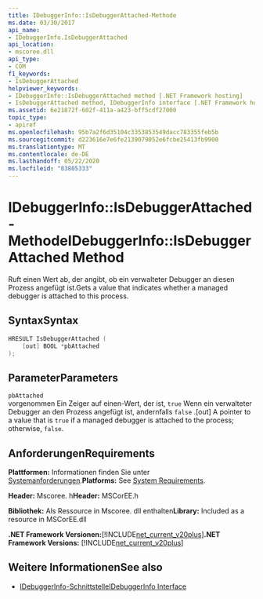 ```yaml
---
title: IDebuggerInfo::IsDebuggerAttached-Methode
ms.date: 03/30/2017
api_name:
- IDebuggerInfo.IsDebuggerAttached
api_location:
- mscoree.dll
api_type:
- COM
f1_keywords:
- IsDebuggerAttached
helpviewer_keywords:
- IDebuggerInfo::IsDebuggerAttached method [.NET Framework hosting]
- IsDebuggerAttached method, IDebuggerInfo interface [.NET Framework hosting]
ms.assetid: 6e21872f-602f-411a-a423-bff5cdf27000
topic_type:
- apiref
ms.openlocfilehash: 95b7a2f6d35104c3353853549dacc783355feb5b
ms.sourcegitcommit: d223616e7e6fe2139079052e6fcbe25413fb9900
ms.translationtype: MT
ms.contentlocale: de-DE
ms.lasthandoff: 05/22/2020
ms.locfileid: "83805333"
---
```

# <a name="idebuggerinfoisdebuggerattached-method"></a><span data-ttu-id="58dc9-102">IDebuggerInfo::IsDebuggerAttached-Methode</span><span class="sxs-lookup"><span data-stu-id="58dc9-102">IDebuggerInfo::IsDebuggerAttached Method</span></span>
<span data-ttu-id="58dc9-103">Ruft einen Wert ab, der angibt, ob ein verwalteter Debugger an diesen Prozess angefügt ist.</span><span class="sxs-lookup"><span data-stu-id="58dc9-103">Gets a value that indicates whether a managed debugger is attached to this process.</span></span>  
  
## <a name="syntax"></a><span data-ttu-id="58dc9-104">Syntax</span><span class="sxs-lookup"><span data-stu-id="58dc9-104">Syntax</span></span>  
  
```cpp  
HRESULT IsDebuggerAttached (  
    [out] BOOL *pbAttached  
);  
```  
  
## <a name="parameters"></a><span data-ttu-id="58dc9-105">Parameter</span><span class="sxs-lookup"><span data-stu-id="58dc9-105">Parameters</span></span>  
 `pbAttached`  
 <span data-ttu-id="58dc9-106">vorgenommen Ein Zeiger auf einen-Wert, der ist, `true` Wenn ein verwalteter Debugger an den Prozess angefügt ist, andernfalls `false` .</span><span class="sxs-lookup"><span data-stu-id="58dc9-106">[out] A pointer to a value that is `true` if a managed debugger is attached to the process; otherwise, `false`.</span></span>  
  
## <a name="requirements"></a><span data-ttu-id="58dc9-107">Anforderungen</span><span class="sxs-lookup"><span data-stu-id="58dc9-107">Requirements</span></span>  
 <span data-ttu-id="58dc9-108">**Plattformen:** Informationen finden Sie unter [Systemanforderungen](../../get-started/system-requirements.md).</span><span class="sxs-lookup"><span data-stu-id="58dc9-108">**Platforms:** See [System Requirements](../../get-started/system-requirements.md).</span></span>  
  
 <span data-ttu-id="58dc9-109">**Header:** Mscoree. h</span><span class="sxs-lookup"><span data-stu-id="58dc9-109">**Header:** MSCorEE.h</span></span>  
  
 <span data-ttu-id="58dc9-110">**Bibliothek:** Als Ressource in Mscoree. dll enthalten</span><span class="sxs-lookup"><span data-stu-id="58dc9-110">**Library:** Included as a resource in MSCorEE.dll</span></span>  
  
 <span data-ttu-id="58dc9-111">**.NET Framework Versionen:**[!INCLUDE[net_current_v20plus](../../../../includes/net-current-v20plus-md.md)]</span><span class="sxs-lookup"><span data-stu-id="58dc9-111">**.NET Framework Versions:** [!INCLUDE[net_current_v20plus](../../../../includes/net-current-v20plus-md.md)]</span></span>  
  
## <a name="see-also"></a><span data-ttu-id="58dc9-112">Weitere Informationen</span><span class="sxs-lookup"><span data-stu-id="58dc9-112">See also</span></span>

- [<span data-ttu-id="58dc9-113">IDebuggerInfo-Schnittstelle</span><span class="sxs-lookup"><span data-stu-id="58dc9-113">IDebuggerInfo Interface</span></span>](idebuggerinfo-interface.md)
